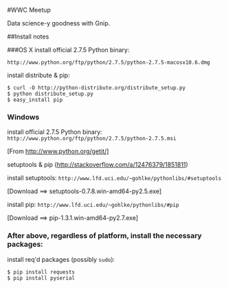 #WWC Meetup

Data science-y goodness with Gnip. 


##Install notes

###OS X
install official 2.7.5 Python binary: 

`http://www.python.org/ftp/python/2.7.5/python-2.7.5-macosx10.6.dmg`

install distribute & pip:

	$ curl -O http://python-distribute.org/distribute_setup.py
	$ python distribute_setup.py
	$ easy_install pip


### Windows 
install official 2.7.5 Python binary: 
`http://www.python.org/ftp/python/2.7.5/python-2.7.5.msi` 

[From http://www.python.org/getit/]

setuptools & pip (http://stackoverflow.com/a/12476379/1851811)

install setuptools: 
`http://www.lfd.uci.edu/~gohlke/pythonlibs/#setuptools` 

[Download ==> setuptools-0.7.8.win-amd64-py2.5.exe] 

install pip:
`http://www.lfd.uci.edu/~gohlke/pythonlibs/#pip`

[Download ==> pip-1.3.1.win-amd64-py2.7.exe]


### After above, regardless of platform, install the necessary packages: 
install req'd packages (possibly `sudo`):

	$ pip install requests
	$ pip install pyserial


